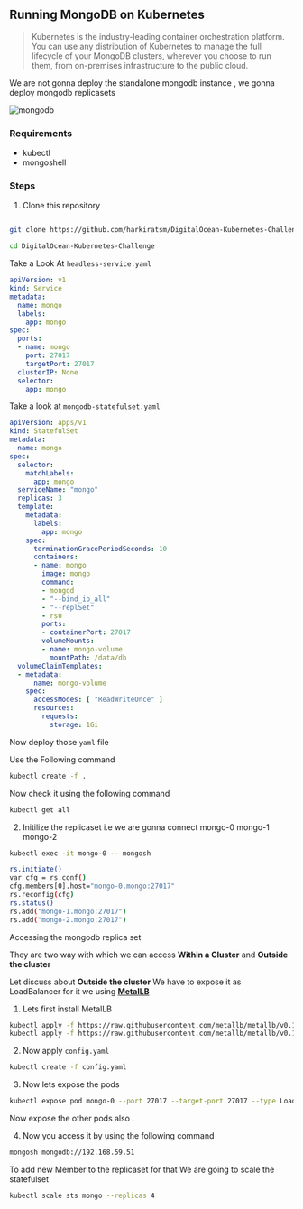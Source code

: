 ## Running MongoDB on Kubernetes 
>  Kubernetes is the industry-leading container orchestration platform. You can use any distribution of Kubernetes to manage the full lifecycle of your MongoDB clusters, wherever you choose to run them, from on-premises infrastructure to the public cloud.

We are not gonna deploy the standalone mongodb instance , we gonna deploy mongodb replicasets 

<img src="https://www.cloudsavvyit.com/p/uploads/2021/07/f5932bc2.jpg?width=1198&trim=1,1&bg-color=000&pad=1,1" alt="mongodb" >


### Requirements

- kubectl 
- mongoshell


### Steps 

1) Clone this repository 
```bash

git clone https://github.com/harkiratsm/DigitalOcean-Kubernetes-Challenge.git

```

```bash
cd DigitalOcean-Kubernetes-Challenge
```

Take a Look At ```headless-service.yaml``` 

```yaml
apiVersion: v1
kind: Service
metadata:
  name: mongo
  labels:
    app: mongo
spec:
  ports:
  - name: mongo
    port: 27017
    targetPort: 27017
  clusterIP: None
  selector:
    app: mongo
```

Take a look at ```mongodb-statefulset.yaml```

```yaml
apiVersion: apps/v1
kind: StatefulSet
metadata:
  name: mongo
spec:
  selector:
    matchLabels:
      app: mongo
  serviceName: "mongo"
  replicas: 3
  template:
    metadata:
      labels:
        app: mongo
    spec:
      terminationGracePeriodSeconds: 10
      containers:
      - name: mongo
        image: mongo
        command: 
        - mongod 
        - "--bind_ip_all"
        - "--replSet"
        - rs0
        ports:
        - containerPort: 27017
        volumeMounts:
        - name: mongo-volume
          mountPath: /data/db
  volumeClaimTemplates:
  - metadata:
      name: mongo-volume
    spec:
      accessModes: [ "ReadWriteOnce" ]
      resources:
        requests:
          storage: 1Gi
```
Now deploy those ```yaml``` file 

Use the Following command
```bash
kubectl create -f .
```
Now check it using the following command
```bash
kubectl get all
```
2) Initilize the replicaset i.e we are gonna connect mongo-0 mongo-1 mongo-2

```bash
kubectl exec -it mongo-0 -- mongosh
```
```bash
rs.initiate()
var cfg = rs.conf()
cfg.members[0].host="mongo-0.mongo:27017"
rs.reconfig(cfg)
rs.status()
rs.add("mongo-1.mongo:27017")
rs.add("mongo-2.mongo:27017")
```

Accessing the mongodb replica set 

They are two way with which we can access **Within a Cluster** and **Outside the cluster**

Let discuss about **Outside the cluster**
We have to expose it as LoadBalancer for it we using **[MetalLB](https://metallb.universe.tf/installation/)**

1) Lets first install MetalLB  

```bash
kubectl apply -f https://raw.githubusercontent.com/metallb/metallb/v0.11.0/manifests/namespace.yaml
kubectl apply -f https://raw.githubusercontent.com/metallb/metallb/v0.11.0/manifests/metallb.yaml
```

2) Now apply ```config.yaml```
```bash
kubectl create -f config.yaml
```
3) Now lets expose the pods 
```bash
kubectl expose pod mongo-0 --port 27017 --target-port 27017 --type LoadBalancer
```
Now expose the other pods also .

4) Now you access it by using the following command 
```bash
mongosh mongodb://192.168.59.51
```

To add new Member to the replicaset for that We are going to scale the statefulset
 
```bash
kubectl scale sts mongo --replicas 4
```







